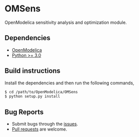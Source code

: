 # OMSens
OpenModelica sensitivity analysis and optimization module.

## Dependencies

- [OpenModelica](https://openmodelica.org)
- [Python >= 3.0](https://www.python.org/)

## Build instructions

Install the dependencies and then run the following commands,

```bash
$ cd /path/to/OpenModelica/OMSens
$ python setup.py install
```

## Bug Reports

- Submit bugs through the [issues](issues).
- [Pull requests](pulls) are welcome.

